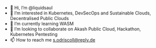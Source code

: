 - 👋 Hi, I’m @liquidsaul
- 👀 I’m interested in Kubernetes, DevSecOps and Sustainable Clouds, Decentralised Public Clouds
- 🌱 I’m currently learning WASM
- 💞️ I’m looking to collaborate on Akash Public Cloud, Hackathon, Kubernetes Pentesting
- 📫 How to reach me s.odriscoll@reply.de

<!---
liquidsaul/liquidsaul is a ✨ special ✨ repository because its `README.md` (this file) appears on your GitHub profile.
You can click the Preview link to take a look at your changes.
--->
